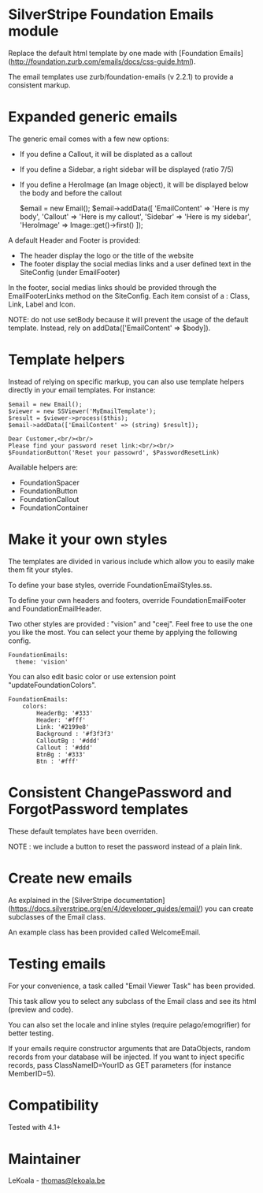 SilverStripe Foundation Emails module
==================
Replace the default html template by one made with [Foundation Emails] (http://foundation.zurb.com/emails/docs/css-guide.html).

The email templates use zurb/foundation-emails (v 2.2.1) to provide a consistent markup.

Expanded generic emails
==================

The generic email comes with a few new options:

- If you define a Callout, it will be displated as a callout
- If you define a Sidebar, a right sidebar will be displayed (ratio 7/5)
- If you define a HeroImage (an Image object), it will be displayed below the body and before the callout

    $email = new Email();
    $email->addData([
        'EmailContent' => 'Here is my body',
        'Callout' => 'Here is my callout',
        'Sidebar' => 'Here is my sidebar',
        'HeroImage' => Image::get()->first()
    ]);

A default Header and Footer is provided:

- The header display the logo or the title of the website
- The footer display the social medias links and a user defined text in the SiteConfig (under EmailFooter)

In the footer, social medias links should be provided through the EmailFooterLinks method
on the SiteConfig. Each item consist of a : Class, Link, Label and Icon.

NOTE: do not use setBody because it will prevent the usage of the default template.
Instead, rely on addData(['EmailContent' => $body]).

Template helpers
==================

Instead of relying on specific markup, you can also use template helpers directly
in your email templates. For instance:

    $email = new Email();
    $viewer = new SSViewer('MyEmailTemplate');
    $result = $viewer->process($this);
    $email->addData(['EmailContent' => (string) $result]);

    Dear Customer,<br/><br/>
    Please find your password reset link:<br/><br/>
    $FoundationButton('Reset your passowrd', $PasswordResetLink)

Available helpers are:

- FoundationSpacer
- FoundationButton
- FoundationCallout
- FoundationContainer

Make it your own styles
==================

The templates are divided in various include which allow you to easily make them
fit your styles.

To define your base styles, override FoundationEmailStyles.ss.

To define your own headers and footers, override FoundationEmailFooter and FoundationEmailHeader.

Two other styles are provided : "vision" and "ceej". Feel free to use the one you like the most.
You can select your theme by applying the following config.

    FoundationEmails:
      theme: 'vision'

You can also edit basic color or use extension point "updateFoundationColors".

    FoundationEmails:
        colors:
            HeaderBg: '#333'
            Header: '#fff'
            Link: '#2199e8'
            Background : '#f3f3f3'
            CalloutBg : '#ddd'
            Callout : '#ddd'
            BtnBg : '#333'
            Btn : '#fff'

Consistent ChangePassword and ForgotPassword templates
==================

These default templates have been overriden.

NOTE : we include a button to reset the password instead of a plain link.

Create new emails
==================

As explained in the [SilverStripe documentation] (https://docs.silverstripe.org/en/4/developer_guides/email/) you can create
subclasses of the Email class.

An example class has been provided called WelcomeEmail.

Testing emails
==================

For your convenience, a task called "Email Viewer Task" has been provided.

This task allow you to select any subclass of the Email class and see its html (preview and code).

You can also set the locale and inline styles (require pelago/emogrifier) for better testing.

If your emails require constructor arguments that are DataObjects, random records
from your database will be injected. If you want to inject specific records, pass
ClassNameID=YourID as GET parameters (for instance MemberID=5).

Compatibility
==================
Tested with 4.1+

Maintainer
==================
LeKoala - thomas@lekoala.be
